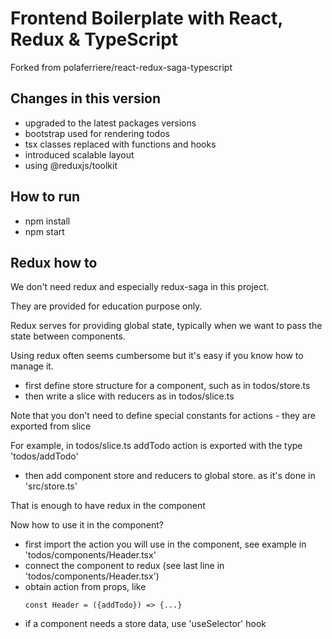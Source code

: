 # Frontend Boilerplate with React, Redux & TypeScript

Forked from polaferriere/react-redux-saga-typescript

## Changes in this version

- upgraded to the latest packages versions
- bootstrap used for rendering todos
- tsx classes replaced with functions and hooks
- introduced scalable layout
- using @reduxjs/toolkit

## How to run

- npm install
- npm start

## Redux how to

We don't need redux and especially redux-saga in this project.

They are provided for education purpose only.

Redux serves for providing global state, typically when we want to pass the state between components.

Using redux often seems cumbersome but it's easy if you know how to manage it.

- first define store structure for a component, such as in todos/store.ts
- then write a slice with reducers as in todos/slice.ts

Note that you don't need to define special constants for actions - they are exported from slice

For example, in todos/slice.ts addTodo action is exported with the type 'todos/addTodo'

- then add component store and reducers to global store. as it's done in 'src/store.ts'

That is enough to have redux in the component

Now how to use it in the component?

- first import the action you will use in the component, see example in 'todos/components/Header.tsx'
- connect the component to redux (see last line in 'todos/components/Header.tsx')
- obtain action from props, like
  ```
  const Header = ({addTodo}) => {...}
  ```
- if a component needs a store data, use 'useSelector' hook





